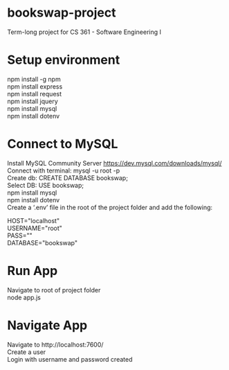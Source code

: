 # bookswap-project
Term-long project for CS 361 - Software Engineering I

# Setup environment

npm install -g npm <br />
npm install express <br />
npm install request <br />
npm install jquery <br />
npm install mysql <br />
npm install dotenv <br />

# Connect to MySQL

Install MySQL Community Server https://dev.mysql.com/downloads/mysql/ <br />
Connect with terminal: mysql -u root -p <br />
Create db: CREATE DATABASE bookswap; <br />
Select DB: USE bookswap; <br />
npm install mysql <br />
npm install dotenv  <br />
Create a ‘.env’ file in the root of the project folder and add the following: <br />

  HOST="localhost" <br />
  USERNAME="root" <br />
  PASS="<passwordyoucreatedoninstall>" <br />
  DATABASE="bookswap" <br />
  
# Run App

Navigate to root of project folder <br />
node app.js <br />

# Navigate App
Navigate to http://localhost:7600/ <br />
Create a user <br />
Login with username and password created <br />

